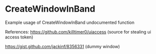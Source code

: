 # CreateWindowInBand
Example usage of CreateWindowInBand undocumented function

References:
https://github.com/killtimer0/uiaccess (source for stealing ui access token)

https://gist.github.com/jackinf/8356331 (dummy window)
